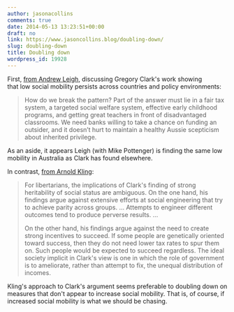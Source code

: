 ```yaml
---
author: jasonacollins
comments: true
date: 2014-05-13 13:23:51+00:00
draft: no
link: https://www.jasoncollins.blog/doubling-down/
slug: doubling-down
title: Doubling down
wordpress_id: 19928
---
```


First, [from Andrew Leigh](http://inside.org.au/the-remarkable-persistence-of-power-and-privilege/), discussing Gregory Clark's work showing that low social mobility persists across countries and policy environments:


<blockquote>How do we break the pattern? Part of the answer must lie in a fair tax system, a targeted social welfare system, effective early childhood programs, and getting great teachers in front of disadvantaged classrooms. We need banks willing to take a chance on funding an outsider, and it doesn’t hurt to maintain a healthy Aussie scepticism about inherited privilege.</blockquote>


As an aside, it appears Leigh (with Mike Pottenger) is finding the same low mobility in Australia as Clark has found elsewhere.

In contrast, [from Arnold Kling](http://www.econlib.org/library/Columns/y2014/Klingheritability.html):


<blockquote>For libertarians, the implications of Clark's finding of strong heritability of social status are ambiguous. On the one hand, his findings argue against extensive efforts at social engineering that try to achieve parity across groups. ... Attempts to engineer different outcomes tend to produce perverse results. ...

On the other hand, his findings argue against the need to create strong incentives to succeed. If some people are genetically oriented toward success, then they do not need lower tax rates to spur them on. Such people would be expected to succeed regardless. The ideal society implicit in Clark's view is one in which the role of government is to ameliorate, rather than attempt to fix, the unequal distribution of incomes.</blockquote>


Kling's approach to Clark's argument seems preferable to doubling down on measures that don't appear to increase social mobility. That is, of course, if increased social mobility is what we should be chasing.
